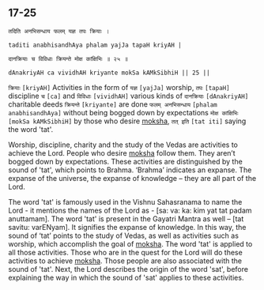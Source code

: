 ## 17-25


```shloka-sa
तदिति अनभिसन्धाय फलम् यज्ञ तपः क्रियाः ।
```
```shloka-sa-hk
taditi anabhisandhAya phalam yajJa tapaH kriyAH |
```
```shloka-sa
दानक्रियाः च विविधाः क्रियन्ते मोक्ष कांक्षिभिः ॥ २५ ॥
```
```shloka-sa-hk
dAnakriyAH ca vividhAH kriyante mokSa kAMkSibhiH || 25 ||
```

`क्रियाः` `[kriyAH]` Activities in the form of `यज्ञ` `[yajJa]` worship, `तपः` `[tapaH]` discipline `च` `[ca]` and `विविधाः` `[vividhAH]` various kinds of `दानक्रियाः` `[dAnakriyAH]` charitable deeds `क्रियन्ते` `[kriyante]` are done `फलम् अनभिसन्धाय` `[phalam anabhisandhAya]` without being bogged down by expectations `मोक्ष कांक्षिभिः` `[mokSa kAMkSibhiH]` by those who desire [moksha](Moksha), `तत् इति` `[tat iti]` saying the word 'tat'.

Worship, discipline, charity and the study of the Vedas are activities to achieve the Lord. People who desire [moksha](Moksha) follow them. They aren’t bogged down by expectations. 
These activities are distinguished by the sound of 'tat', which points to Brahma. 
‘Brahma’ indicates an expanse. The expanse of the universe, the expanse of knowledge – they are all part of the Lord.



The word 'tat' is famously used in the Vishnu Sahasranama to name the Lord - it mentions the names of the Lord as - [sa: va: ka: kim yat tat padam anuttamam]. 
The word 'tat' is present in the Gayatri Mantra as well – [tat savitu: varENyam]. It signifies the expanse of knowledge.
In this way, the sound of ‘tat’ points to the study of Vedas, as well as activities such as worship, which accomplish the goal of [moksha](Moksha). The word 'tat' is applied to all those activities. Those who are in the quest for the Lord will do these activities to achieve [moksha](Moksha). Those people are also associated with the sound of 'tat'.
Next, the Lord describes the origin of the word 'sat', before explaining the way in which the sound of 'sat' applies to these activities.

